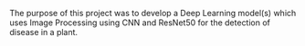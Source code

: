 The purpose of this project was to develop a Deep Learning model(s) which uses Image Processing using CNN and ResNet50 for the detection of disease in a plant.

